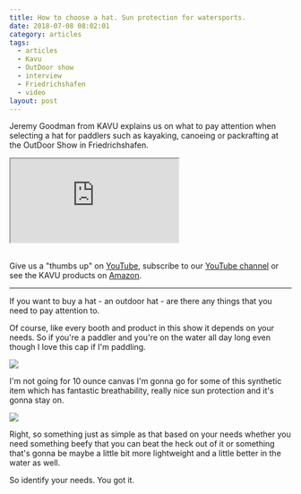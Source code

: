 ```yaml
---
title: How to choose a hat. Sun protection for watersports.
date: 2018-07-08 08:02:01
category: articles
tags:
  - articles
  - Kavu
  - OutDoor show
  - interview
  - Friedrichshafen
  - video
layout: post
---
```


Jeremy Goodman from KAVU explains us on what to pay attention when selecting a hat for paddlers such as kayaking, canoeing or packrafting at the OutDoor Show in Friedrichshafen.

<div class="embed-responsive embed-responsive-16by9">
    <iframe class="embed-responsive-item" src="https://www.youtube.com/embed/8954wq42f3w"></iframe>
</div>
<br>
<!--more-->

Give us a "thumbs up" on <a href="https://www.youtube.com/watch?v=8954wq42f3w" rel="nofollow" target="_blank">YouTube</a>, subscribe to our <a rel="nofollow" target="_blank"  href="https://www.youtube.com/channel/UCnO9Q_m9EaOCrHmmQIBVBNw?sub_confirmation=1">YouTube channel</a> or see the KAVU products on <a href="https://amzn.to/2J3hsxW" rel="nofollow" target="_blank">Amazon</a>.

---

If you want to buy a hat - an outdoor hat - are there any things that you need to pay attention to.

Of course, like every booth and product in this show it depends on your needs. So if you're a paddler and you're on the water all day long even
though I love this cap if I'm paddling.

<a rel="nofollow" href="https://www.amazon.com/KAVU-Trail-runner-Fishing-Large/dp/B01NBVN2RO/ref=as_li_ss_il?ie=UTF8&qid=1531032569&sr=8-4&keywords=kavu+hat&dpID=51yUGQBA5yL&preST=_SY300_QL70_&dpSrc=srch&linkCode=li3&tag=hikeve-20&linkId=4026144fb29da4281fd6defc678debb9" target="_blank"><img border="0" src="//ws-na.amazon-adsystem.com/widgets/q?_encoding=UTF8&ASIN=B01NBVN2RO&Format=_SL250_&ID=AsinImage&MarketPlace=US&ServiceVersion=20070822&WS=1&tag=hikeve-20" ></a><img src="https://ir-na.amazon-adsystem.com/e/ir?t=hikeve-20&l=li3&o=1&a=B01NBVN2RO" width="1" height="1" border="0" alt="best hat for paddlers" style="border:none !important; margin:0px !important;" />

I'm not going for 10 ounce canvas I'm gonna go for some of this synthetic item which has fantastic breathability, really nice sun protection and it's gonna stay on.

<a rel="nofollow" href="https://www.amazon.com/KAVU-Chillba-Fishing-Moss-Size/dp/B01MUBM1DC/ref=as_li_ss_il?ie=UTF8&qid=1531032569&sr=8-2&keywords=kavu+hat&linkCode=li3&tag=hikeve-20&linkId=2dc5f70b18a085e9a32e0d742fee8ed1" target="_blank"><img border="0" src="//ws-na.amazon-adsystem.com/widgets/q?_encoding=UTF8&ASIN=B01MUBM1DC&Format=_SL250_&ID=AsinImage&MarketPlace=US&ServiceVersion=20070822&WS=1&tag=hikeve-20" ></a><img src="https://ir-na.amazon-adsystem.com/e/ir?t=hikeve-20&l=li3&o=1&a=B01MUBM1DC" width="1" height="1" border="0" alt="best cap for paddlers" style="border:none !important; margin:0px !important;" />

Right, so something just as simple as that based on your needs whether you need something beefy that you can beat the heck out of
it or something that's gonna be maybe a little bit more lightweight and a little better in the water as well.

So identify your needs. You got it.
